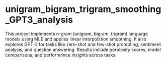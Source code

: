 # unigram_bigram_trigram_smoothing_GPT3_analysis
This project implements n-gram (unigram, bigram, trigram) language models using MLE and applies linear interpolation smoothing. It also explores GPT-3 for tasks like zero-shot and few-shot prompting, sentiment analysis, and question answering. Results include perplexity scores, model comparisons, and performance insights across tasks.
